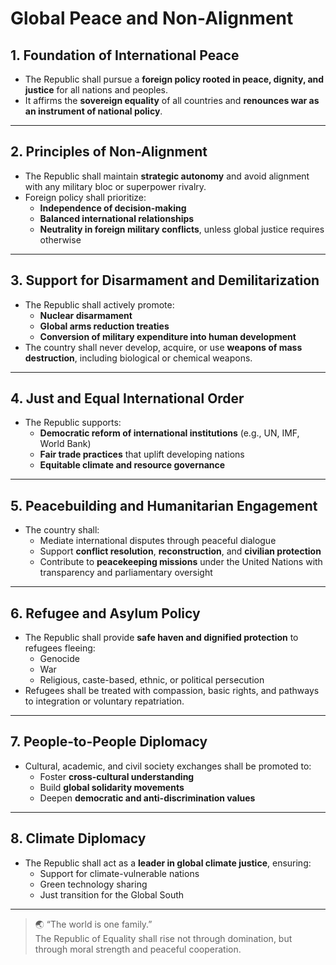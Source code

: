 # Global Peace and Non-Alignment

## 1. Foundation of International Peace

- The Republic shall pursue a **foreign policy rooted in peace, dignity, and justice** for all nations and peoples.
- It affirms the **sovereign equality** of all countries and **renounces war as an instrument of national policy**.

---

## 2. Principles of Non-Alignment

- The Republic shall maintain **strategic autonomy** and avoid alignment with any military bloc or superpower rivalry.
- Foreign policy shall prioritize:
  - **Independence of decision-making**
  - **Balanced international relationships**
  - **Neutrality in foreign military conflicts**, unless global justice requires otherwise

---

## 3. Support for Disarmament and Demilitarization

- The Republic shall actively promote:
  - **Nuclear disarmament**
  - **Global arms reduction treaties**
  - **Conversion of military expenditure into human development**
- The country shall never develop, acquire, or use **weapons of mass destruction**, including biological or chemical weapons.

---

## 4. Just and Equal International Order

- The Republic supports:
  - **Democratic reform of international institutions** (e.g., UN, IMF, World Bank)
  - **Fair trade practices** that uplift developing nations
  - **Equitable climate and resource governance**

---

## 5. Peacebuilding and Humanitarian Engagement

- The country shall:
  - Mediate international disputes through peaceful dialogue
  - Support **conflict resolution**, **reconstruction**, and **civilian protection**
  - Contribute to **peacekeeping missions** under the United Nations with transparency and parliamentary oversight

---

## 6. Refugee and Asylum Policy

- The Republic shall provide **safe haven and dignified protection** to refugees fleeing:
  - Genocide
  - War
  - Religious, caste-based, ethnic, or political persecution
- Refugees shall be treated with compassion, basic rights, and pathways to integration or voluntary repatriation.

---

## 7. People-to-People Diplomacy

- Cultural, academic, and civil society exchanges shall be promoted to:
  - Foster **cross-cultural understanding**
  - Build **global solidarity movements**
  - Deepen **democratic and anti-discrimination values**

---

## 8. Climate Diplomacy

- The Republic shall act as a **leader in global climate justice**, ensuring:
  - Support for climate-vulnerable nations
  - Green technology sharing
  - Just transition for the Global South

---

> 🌏 “The world is one family.”  
> The Republic of Equality shall rise not through domination, but through moral strength and peaceful cooperation.
